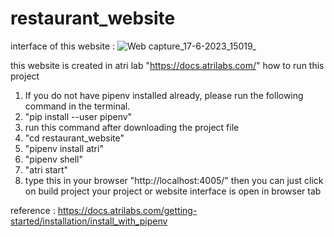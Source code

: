 # restaurant_website

interface of this website : 
![Web capture_17-6-2023_15019_](https://github.com/AdityaVijayPatil/restaurant_website/assets/121605913/f3d7b7b8-c2ba-43c0-b9fd-5428198cb73e)



this website is created in atri lab
"https://docs.atrilabs.com/"
how to run this project 
1. If you do not have pipenv installed already, please run the following command in the terminal.  
2. "pip install --user pipenv"  
3. run this command after downloading the project file 
4. "cd restaurant_website" 
5. "pipenv install atri" 
6. "pipenv shell" 
7. "atri start"
8. type this in your browser "http://localhost:4005/"
then you can just click on build project your project or website interface is open in browser tab

reference : https://docs.atrilabs.com/getting-started/installation/install_with_pipenv

